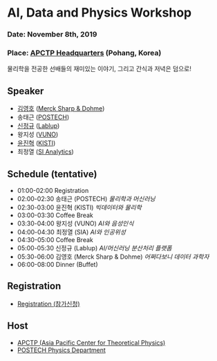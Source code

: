 # AI, Data and Physics Workshop

### Date: November 8th, 2019
### Place: [APCTP Headquarters](https://www.apctp.org/contents/index.php?idcid=111&mcode=111) (Pohang, Korea)

물리학을 전공한 선배들의 재미있는 이야기, 그리고 간식과 저녁은 덤으로!

## Speaker 
* [김영호](http://danielykim.me/) ([Merck Sharp & Dohme](https://www.msd-korea.com/)) 
* 송태근 ([POSTECH](http://ph.postech.ac.kr)) 
* [신정규](https://github.com/inureyes) ([Lablup](https://lablup.com))  
* 왕지성 ([VUNO](https://www.vuno.co/)) 
* [윤진혁](http://stat.kaist.ac.kr/~jhyun/) ([KISTI](http://www.kisti.re.kr)) 
* 최정열 ([SI Analytics](https://www.si-analytics.ai/)) 

## Schedule (tentative)
* 01:00-02:00 Registration
* 02:00-02:30 송태근 (POSTECH) *물리학과 머신러닝*
* 02:30-03:00 윤진혁 (KISTI) *빅데이터와 물리학*
* 03:00-03:30 Coffee Break
* 03:30-04:00 왕지성 (VUNO) *AI와 음성인식*
* 04:00-04:30 최정열 (SIA) *AI와 인공위성* 
* 04:30-05:00 Coffee Break
* 05:00-05:30 신정규 (Lablup) *AI/머신러닝 분산처리 플랫폼*
* 05:30-06:00 김영호 (Merck Sharp & Dohme) *어쩌다보니 데이터 과학자* 
* 06:00-08:00 Dinner (Buffet)

## Registration
* [Registration (참가신청)](https://forms.gle/NCvK7JfEcmgqCwAaA)

## Host
* [APCTP (Asia Pacific Center for Theoretical Physics)](http://apctp.org)
* [POSTECH Physics Department](http://magnon1.postech.ac.kr)
